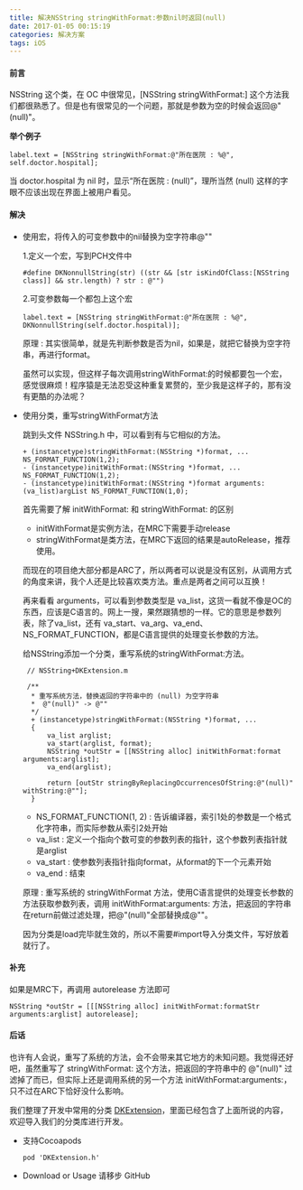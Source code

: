 ```yaml
---
title: 解决NSString stringWithFormat:参数nil时返回(null)
date: 2017-01-05 00:15:19
categories: 解决方案
tags: iOS
---
```


#### 前言

NSString 这个类，在 OC 中很常见，[NSString stringWithFormat:] 这个方法我们都很熟悉了。但是也有很常见的一个问题，那就是参数为空的时候会返回@"(null)"。

<b>举个例子</b><br>
```
label.text = [NSString stringWithFormat:@"所在医院 : %@", self.doctor.hospital];
```
当 doctor.hospital 为 nil 时，显示“所在医院 : (null)”，理所当然 (null) 这样的字眼不应该出现在界面上被用户看见。

<!--more-->

#### 解决 
- 使用宏，将传入的可变参数中的nil替换为空字符串@""

    1.定义一个宏，写到PCH文件中
    ```
    #define DKNonnullString(str) ((str && [str isKindOfClass:[NSString class]] && str.length) ? str : @"")
    ```
    2.可变参数每一个都包上这个宏
    ```
    label.text = [NSString stringWithFormat:@"所在医院 : %@", DKNonnullString(self.doctor.hospital)];
    ```

    原理 : 其实很简单，就是先判断参数是否为nil，如果是，就把它替换为空字符串，再进行format。

    虽然可以实现，但这样子每次调用stringWithFormat:的时候都要包一个宏，感觉很麻烦！程序猿是无法忍受这种重复累赘的，至少我是这样子的，那有没有更酷的办法呢？

- 使用分类，重写stringWithFormat方法

    跳到头文件 NSString.h 中，可以看到有与它相似的方法。
    ```
    + (instancetype)stringWithFormat:(NSString *)format, ... NS_FORMAT_FUNCTION(1,2);
    - (instancetype)initWithFormat:(NSString *)format, ... NS_FORMAT_FUNCTION(1,2);
    - (instancetype)initWithFormat:(NSString *)format arguments:(va_list)argList NS_FORMAT_FUNCTION(1,0);
    ```
    首先需要了解 initWithFormat: 和 stringWithFormat: 的区别
    - initWithFormat是实例方法，在MRC下需要手动release
    - stringWithFormat是类方法，在MRC下返回的结果是autoRelease，推荐使用。

  而现在的项目绝大部分都是ARC了，所以两者可以说是没有区别，从调用方式的角度来讲，我个人还是比较喜欢类方法。重点是两者之间可以互换！
  
  再来看看 arguments，可以看到参数类型是 va_list，这货一看就不像是OC的东西，应该是C语言的。网上一搜，果然跟猜想的一样。它的意思是参数列表，除了va_list，还有 va_start、va_arg、va_end、NS_FORMAT_FUNCTION，都是C语言提供的处理变长参数的方法。
  
  给NSString添加一个分类，重写系统的stringWithFormat:方法。
  ```
   // NSString+DKExtension.m
   
   /**
    * 重写系统方法，替换返回的字符串中的 (null) 为空字符串
    *  @"(null)" -> @""
    */
    + (instancetype)stringWithFormat:(NSString *)format, ...
    {
        va_list arglist; 
        va_start(arglist, format); 
        NSString *outStr = [[NSString alloc] initWithFormat:format arguments:arglist];
        va_end(arglist); 
    
        return [outStr stringByReplacingOccurrencesOfString:@"(null)" withString:@""];
    }
  ```
  - NS_FORMAT_FUNCTION(1, 2) : 告诉编译器，索引1处的参数是一个格式化字符串，而实际参数从索引2处开始
  - va_list : 定义一个指向个数可变的参数列表的指针，这个参数列表指针就是arglist
  - va_start : 使参数列表指针指向format，从format的下一个元素开始
  - va_end : 结束

  原理 : 重写系统的 stringWithFormat 方法，使用C语言提供的处理变长参数的方法获取参数列表，调用 initWithFormat:arguments: 方法，把返回的字符串在return前做过滤处理，把@"(null)"全部替换成@""。

  因为分类是load完毕就生效的，所以不需要#import导入分类文件，写好放着就行了。
  
#### 补充

如果是MRC下，再调用 autorelease 方法即可
```
NSString *outStr = [[[NSString alloc] initWithFormat:formatStr arguments:arglist] autorelease];
```
  
#### 后话

也许有人会说，重写了系统的方法，会不会带来其它地方的未知问题。我觉得还好吧，虽然重写了 stringWithFormat: 这个方法，把返回的字符串中的 @"(null)" 过滤掉了而已，但实际上还是调用系统的另一个方法 initWithFormat:arguments:，只不过在ARC下恰好没什么影响。

我们整理了开发中常用的分类 [DKExtension](https://github.com/bingozb/DKExtension)，里面已经包含了上面所说的内容，欢迎导入我们的分类库进行开发。
- 支持Cocoapods
  ```
  pod 'DKExtension.h'
  ```
- Download or Usage 请移步 GitHub
